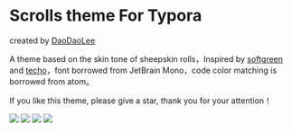 # Scrolls theme For Typora
created by [DaoDaoLee](DaoDaoLee)

A theme based on the skin tone of sheepskin rolls，Inspired by [softgreen](https://github.com/pomopopo/typora-theme-softgreen) and [techo](https://github.com/lfkdsk/techo.css)，font borrowed from JetBrain Mono，code color matching is borrowed from atom。

If you like this theme, please give a star, thank you for your attention！

![](https://i.loli.net/2021/02/04/SbANr3tXhkoQiyg.png)
![](https://i.loli.net/2021/02/04/CEQBLFH7ltDgiqT.png)
![](https://i.loli.net/2021/02/04/zuFxGiPvW5jfqKS.png)
![](https://i.loli.net/2021/02/04/HYn72tmAkrLfdvo.png)